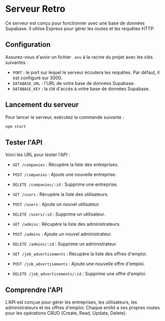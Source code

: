 # Serveur Retro

Ce serveur est conçu pour fonctionner avec une base de données Supabase. Il utilise Express pour gérer les routes et les requêtes HTTP.

## Configuration

Assurez-vous d'avoir un fichier `.env` à la racine du projet avec les clés suivantes :

- `PORT` : le port sur lequel le serveur écoutera les requêtes. Par défaut, il est configuré sur 3000.
- `DATABASE_URL` : l'URL de votre base de données Supabase.
- `DATABASE_KEY` : la clé d'accès à votre base de données Supabase.

## Lancement du serveur

Pour lancer le serveur, exécutez la commande suivante :

```bash
npm start
```

## Tester l'API

Voici les URL pour tester l'API :

- `GET /companies` : Récupère la liste des entreprises.
- `POST /companies` : Ajoute une nouvelle entreprise.
- `DELETE /companies/:id` : Supprime une entreprise.

- `GET /users` : Récupère la liste des utilisateurs.
- `POST /users` : Ajoute un nouvel utilisateur.
- `DELETE /users/:id` : Supprime un utilisateur.

- `GET /admins` : Récupère la liste des administrateurs.
- `POST /admins` : Ajoute un nouvel administrateur.
- `DELETE /admins/:id` : Supprime un administrateur.

- `GET /job_advertisements` : Récupère la liste des offres d'emploi.
- `POST /job_advertisements` : Ajoute une nouvelle offre d'emploi.
- `DELETE /job_advertisements/:id` : Supprime une offre d'emploi.

## Comprendre l'API

L'API est conçue pour gérer les entreprises, les utilisateurs, les administrateurs et les offres d'emploi. Chaque entité a ses propres routes pour les opérations CRUD (Create, Read, Update, Delete).
